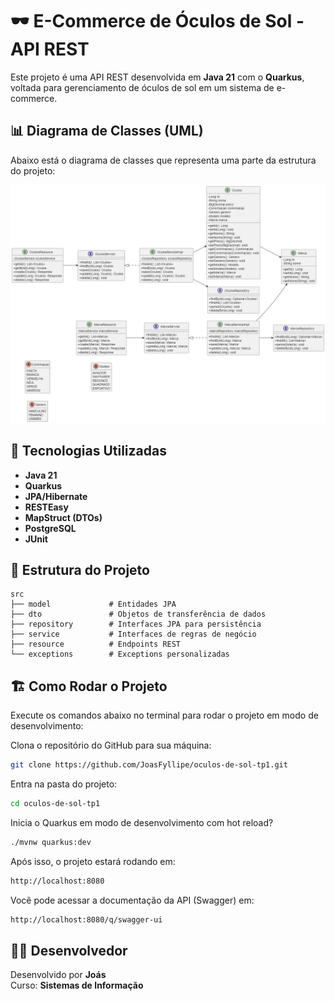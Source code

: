 # 🕶️ E-Commerce de Óculos de Sol - API REST

Este projeto é uma API REST desenvolvida em **Java 21** com o **Quarkus**, voltada para gerenciamento de óculos de sol em um sistema de e-commerce.

## 📊 Diagrama de Classes (UML)

Abaixo está o diagrama de classes que representa uma parte da estrutura do projeto:

![Diagrama UML](docs/modelagem.png)



## 🚀 Tecnologias Utilizadas

- **Java 21**
- **Quarkus**
- **JPA/Hibernate**
- **RESTEasy**
- **MapStruct (DTOs)**
- **PostgreSQL**
- **JUnit**

## 🧩 Estrutura do Projeto

```
src
├── model             # Entidades JPA
├── dto               # Objetos de transferência de dados
├── repository        # Interfaces JPA para persistência
├── service           # Interfaces de regras de negócio
├── resource          # Endpoints REST
└── exceptions        # Exceptions personalizadas
```

## 🏗️ Como Rodar o Projeto

Execute os comandos abaixo no terminal para rodar o projeto em modo de desenvolvimento:

Clona o repositório do GitHub para sua máquina:
```bash
git clone https://github.com/JoasFyllipe/oculos-de-sol-tp1.git
```

Entra na pasta do projeto:
```bash
cd oculos-de-sol-tp1
```
Inicia o Quarkus em modo de desenvolvimento com hot reload?
```bash
./mvnw quarkus:dev
```
Após isso, o projeto estará rodando em:
```bash
http://localhost:8080
```

Você pode acessar a documentação da API (Swagger) em:  
```bash
http://localhost:8080/q/swagger-ui
```


## 👨‍💻 Desenvolvedor

Desenvolvido por **Joás**  
Curso: **Sistemas de Informação**
